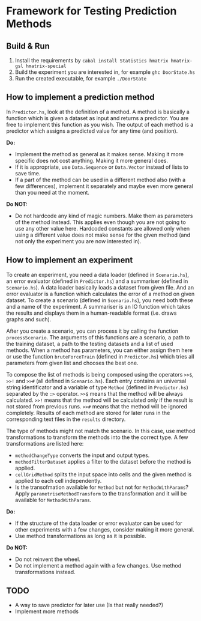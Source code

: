 Framework for Testing Prediction Methods
========================================

Build & Run
-----------

1. Install the requirements by `cabal install Statistics hmatrix hmatrix-gsl hmatrix-special`
2. Build the experiment you are interested in, for example `ghc DoorState.hs`
3. Run the created executable, for example `./DoorState`

How to implement a prediction method
------------------------------------

In `Predictor.hs`, look at the definition of a method. A method is basically a function which is given a dataset as input and returns a predictor. You are free to implement this function as you wish. The output of each method is a predictor which assigns a predicted value for any time (and position).

**Do:**
* Implement the method as general as it makes sense. Making it more specific does not cost anything. Making it more general does.
* If it is appropriate, use `Data.Sequence` or `Data.Vector` instead of lists to save time.
* If a part of the method can be used in a different method also (with a few differences), implement it separately and maybe even more general than you need at the moment.

**Do NOT:**
* Do not hardcode any kind of magic numbers. Make them as parameters of the method instead. This applies even though you are not going to use any other value here. Hardcoded constants are allowed only when using a different value does not make sense for the given method (and not only the experiment you are now interested in).

How to implement an experiment
------------------------------

To create an experiment, you need a data loader (defined in `Scenario.hs`), an error evaluator (defined in `Predictor.hs`) and a summariser (defined in `Scenario.hs`). A data loader basically loads a dataset from given file. And an error evaluator is a function which calculates the error of a method on given dataset. To create a scenario (defined in `Scenario.hs`), you need both these and a name of the experiment. A summariser is an IO function which takes the results and displays them in a human-readable format (i.e. draws graphs and such).

After you create a scenario, you can process it by calling the function `processScenario`. The arguments of this functions are a scenario, a path to the training dataset, a path to the testing datasets and a list of used methods. When a method has parameters, you can either assign them here or use the function `bruteForceTrain` (defined in `Predictor.hs`) which tries all parameters from given list and chooses the best one.

To compose the list of methods is being composed using the operators `>>$`, `>>!` and `>>#` (all defined in `Scenario.hs`). Each entry contains an universal string identificator and a variable of type `Method` (defined in `Predictor.hs`) separated by the `:>` operator. `>>$` means that the method will be always calculated. `>>!` means that the method will be calculated only if the result is not stored from previous runs. `>>#` means that the method will be ignored completely. Results of each method are stored for later runs in the corresponding text files in the `results` directory.

The type of methods might not match the scenario. In this case, use method transformations to transform the methods into the the correct type. A few transformations are listed here:
* `methodChangeType` converts the input and output types.
* `methodFilterDataset` applies a filter to the dataset before the method is applied.
* `cellGridMethod` splits the input space into cells and the given method is applied to each cell independently.
* Is the transofmation available for `Method` but not for `MethodWithParams`? Apply `parametriseMethodTransform` to the transformation and it will be available for `MethodWithParams`.

**Do:**
* If the structure of the data loader or error evaluator can be used for other experiments with a few changes, consider making it more general.
* Use method transformations as long as it is possible.

**Do NOT:**
* Do not reinvent the wheel.
* Do not implement a method again with a few changes. Use method transformations instead.

TODO
----

* A way to save predictor for later use (Is that really needed?)
* Implement more methods

